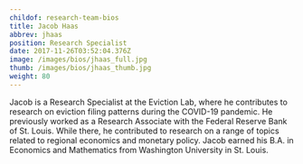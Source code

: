 ```yaml
---
childof: research-team-bios
title: Jacob Haas
abbrev: jhaas
position: Research Specialist
date: 2017-11-26T03:52:04.376Z
image: /images/bios/jhaas_full.jpg
thumb: /images/bios/jhaas_thumb.jpg
weight: 80
---
```

Jacob is a Research Specialist at the Eviction Lab, where he contributes to research on eviction filing patterns during the COVID-19 pandemic. He previously worked as a Research Associate with the Federal Reserve Bank of St. Louis. While there, he contributed to research on a range of topics related to regional economics and monetary policy. Jacob earned his B.A. in Economics and Mathematics from Washington University in St. Louis.



